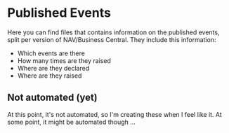 # Published Events
Here you can find files that contains information on the published events, split per version of NAV/Business Central.  They include this information:
- Which events are there
- How many times are they raised
- Where are they declared
- Where are they raised

## Not automated (yet)
At this point, it's not automated, so I'm creating these when I feel like it.  At some point, it might be automated though ...